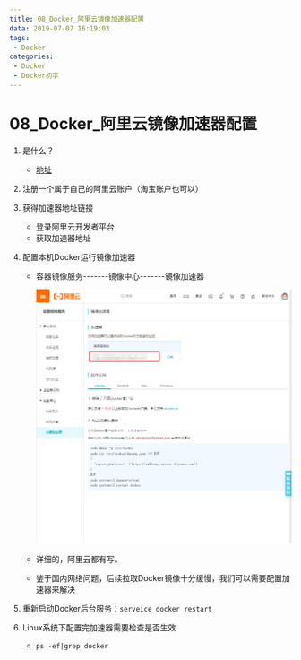 ```yaml
---
title: 08_Docker_阿里云镜像加速器配置
data: 2019-07-07 ‏‎16:19:03
tags: 
 - Docker
categories:
 - Docker
 - Docker初学
---
```


# 08_Docker_阿里云镜像加速器配置

1. 是什么？

   - [地址](https://dev.aliyun.com/search.html)

2. 注册一个属于自己的阿里云账户（淘宝账户也可以）

3. 获得加速器地址链接

   - 登录阿里云开发者平台
   - 获取加速器地址

4. 配置本机Docker运行镜像加速器

   - 容器镜像服务-------镜像中心-------镜像加速器

     ![镜像加速器地址查看](https://raw.githubusercontent.com/tomxwd/ImageHosting/master/blog/Docker/08%E9%95%9C%E5%83%8F%E5%8A%A0%E9%80%9F%E5%99%A8%E5%9C%B0%E5%9D%80.png)

   - 详细的，阿里云都有写。

   - 鉴于国内网络问题，后续拉取Docker镜像十分缓慢，我们可以需要配置加速器来解决

5. 重新启动Docker后台服务：`serveice docker restart`

6. Linux系统下配置完加速器需要检查是否生效

   - `ps -ef|grep docker`